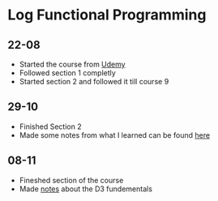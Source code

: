 # Log Functional Programming

## 22-08

* Started the course from [Udemy](https://www.udemy.com/learn-d3js-for-data-visualization/)
* Followed section 1 completly
* Started section 2 and followed it till course 9

## 29-10

* Finished Section 2
* Made some notes from what I learned can be found [here](notes/SVG.md)

## 08-11

* Fineshed section of the course
* Made [notes](notes/d3-fundementals.md) about the D3 fundementals